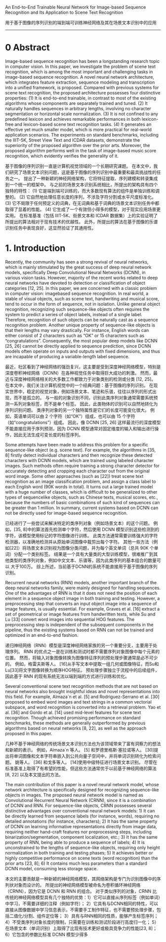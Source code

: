 
An End-to-End Trainable Neural Network for Image-based Sequence Recognition and Its Application to Scene Text Recognition

用于基于图像的序列识别的端到端可训练神经网络及其在场景文本识别中的应用
_____

# 0 Abstract

Image-based sequence recognition has been a longstanding research topic in computer vision. In this paper, we investigate the problem of scene text recognition, which is among the most important and challenging tasks in image-based sequence recognition. A novel neural network architecture, which integrates feature extraction, sequence modeling and transcription into a unified framework, is proposed. Compared with previous systems for scene text recognition, the proposed architecture possesses four distinctive properties: (1) It is end-to-end trainable, in contrast to most of the existing algorithms whose components are separately trained and tuned. (2) It naturally handles sequences in arbitrary lengths, involving no character segmentation or horizontal scale normalization. (3) It is not confined to any predefined lexicon and achieves remarkable performances in both lexicon-free and lexicon-based scene text recognition tasks. (4) It generates an effective yet much smaller model, which is more practical for real-world application scenarios. The experiments on standard benchmarks, including the IIIT-5K, Street View Text and ICDAR datasets, demonstrate the superiority of the proposed algorithm over the prior arts. Moreover, the proposed algorithm performs well in the task of image-based music score recognition, which evidently verifies the generality of it.

基于图像的序列识别一直是计算机视觉领域的一个长期研究课题。 在本文中，我们研究了场景文本识别问题，这是基于图像的序列识别中最重要和最具挑战性的任务之一。 提出了一种新颖的神经网络架构，它将特征提取、序列建模和转录集成到一个统一的框架中。 与之前的场景文本识别系统相比，所提出的架构具有四个独特的特性：
(1) 它是端到端可训练的，而大多数现有算法的组件是单独训练和调整的。
(2) 它自然地处理任意长度的序列，不涉及字符分割或水平尺度标准化。
(3) 它不局限于任何预定义的词典，在无词典和基于词典的场景文本识别任务中都取得了显着的性能。
(4) 它生成了一个有效但小得多的模型，对于现实应用场景更实用。
 在标准基准（包括 IIIT-5K、街景文本和 ICDAR 数据集）上的实验证明了所提出的算法相对于现有技术的优越性。 此外，所提出的算法在基于图像的乐谱识别任务中表现良好，这显然验证了其通用性。


# 1. Introduction
Recently, the community has seen a strong revival of neural networks, which is mainly stimulated by the great success of deep neural network models, specifically Deep Convolutional Neural Networks (DCNN), in various vision tasks. However, majority of the recent works related to deep neural networks have devoted to detection or classification of object categories [12, 25]. In this paper, we are concerned with a classic problem in computer vision: imagebased sequence recognition. In real world, a stable of visual objects, such as scene text, handwriting and musical score, tend to occur in the form of sequence, not in isolation. Unlike general object recognition, recognizing such sequence-like objects often requires the system to predict a series of object labels, instead of a single label. Therefore, recognition of such objects can be naturally cast as a sequence recognition problem. Another unique property of sequence-like objects is that their lengths may vary drastically. For instance, English words can either consist of 2 characters such as “OK” or 15 characters such as “congratulations”. Consequently, the most popular deep models like DCNN [25, 26] cannot be directly applied to sequence prediction, since DCNN models often operate on inputs and outputs with fixed dimensions, and thus are incapable of producing a variable-length label sequence.


最近，社区看到了神经网络的强劲复兴，这主要是受到深度神经网络模型，特别是深度卷积神经网络（DCNN）在各种视觉任务中取得巨大成功的刺激。 然而，最近与深度神经网络相关的大多数工作都致力于对象类别的检测或分类 [12, 25]。 在本文中，我们关注计算机视觉中的一个经典问题：基于图像的序列识别。 在现实世界中，稳定的视觉对象，例如场景文本、笔迹和乐谱，往往以序列的形式出现，而不是孤立的。 与一般的对象识别不同，识别此类序列对象通常需要系统预测一系列对象标签，而不是单个标签。 因此，此类物体的识别可以自然地转化为序列识别问题。 类序列对象的另一个独特属性是它们的长度可能变化很大。 例如，英语单词可以由 2 个字符（如“OK”）组成，也可以由 15 个字符（如“congratulations”）组成。 因此，像 DCNN [25, 26] 这样最流行的深度模型不能直接应用于序列预测，因为 DCNN 模型通常对固定维度的输入和输出进行操作，因此无法生成可变长度的标签序列。

Some attempts have been made to address this problem for a specific sequence-like object (e.g. scene text). For example, the algorithms in [35, 8] firstly detect individual characters and then recognize these detected characters with DCNN models, which are trained using labeled character images. Such methods often require training a strong character detector for accurately detecting and cropping each character out from the original word image. Some other approaches (such as [22]) treat scene text recognition as an image classification problem, and assign a class label to each English word (90K words in total). It turns out a large trained model with a huge number of classes, which is difficult to be generalized to other types of sequencelike objects, such as Chinese texts, musical scores, etc., because the numbers of basic combinations of such kind of sequences can be greater than 1 million. In summary, current systems based on DCNN can not be directly used for image-based sequence recognition.

已经进行了一些尝试来解决特定的类序列对象（例如场景文本）的这个问题。 例如，[35, 8]中的算法首先检测单个字符，然后使用 DCNN 模型识别这些检测到的字符，该模型使用标记的字符图像进行训练。 此类方法通常需要训练强大的字符检测器，以准确地检测并从原始单词图像中裁剪出每个字符。 其他一些方法（例如[22]）将场景文本识别视为图像分类问题，并为每个英文单词（总共 90K 个单词）分配一个类别标签。 结果是一个具有大量类的大型训练模型，很难推广到其他类型的类序列对象，例如中文文本、乐谱等，因为此类序列的基本组合的数量可以 大于100万。 综上所述，当前基于DCNN的系统不能直接用于基于图像的序列识别。


Recurrent neural networks (RNN) models, another important branch of the deep neural networks family, were mainly designed for handling sequences. One of the advantages of RNN is that it does not need the position of each element in a sequence object image in both training and testing. However, a preprocessing step that converts an input object image into a sequence of image features, is usually essential. For example, Graves et al. [16] extract a set of geometrical or image features from handwritten texts, while Su and Lu [33] convert word images into sequential HOG features. The preprocessing step is independent of the subsequent components in the pipeline, thus the existing systems based on RNN can not be trained and optimized in an end-to-end fashion.

递归神经网络（RNN）模型是深度神经网络家族的另一个重要分支，主要用于处理序列。 RNN 的优点之一是在训练和测试时都不需要序列对象图像中每个元素的位置。 然而，将输入对象图像转换为图像特征序列的预处理步骤通常是必不可少的。 例如，格雷夫斯等人。 [16]从手写文本中提取一组几何或图像特征，而Su和Lu[33]将文字图像转换为顺序HOG特征。 预处理步骤独立于流程中的后续组件，因此基于 RNN 的现有系统无法以端到端的方式进行训练和优化。


Several conventional scene text recognition methods that are not based on neural networks also brought insightful ideas and novel representations into this field. For example, Almaza`n et al. [5] and Rodriguez-Serrano et al. [30] proposed to embed word images and text strings in a common vectorial subspace, and word recognition is converted into a retrieval problem. Yao et al. [36] and Gordo et al. [14] used mid-level features for scene text recognition. Though achieved promising performance on standard benchmarks, these methods are generally outperformed by previous algorithms based on neural networks [8, 22], as well as the approach proposed in this paper.

几种不基于神经网络的传统场景文本识别方法也为该领域带来了富有洞察力的想法和新颖的表示。 例如，Almaza`n 等人。 [5] 和罗德里格斯·塞拉诺等人。 [30]提出将单词图像和文本字符串嵌入到公共向量子空间中，并将单词识别转化为检索问题。 姚等人。 [36] 和戈多等人。 [14]使用中级特征进行场景文本识别。 尽管在标准基准上取得了有希望的性能，但这些方法通常优于以前基于神经网络的算法 [8, 22] 以及本文提出的方法。


The main contribution of this paper is a novel neural network model, whose network architecture is specifically designed for recognizing sequence-like objects in images. The proposed neural network model is named as Convolutional Recurrent Neural Network (CRNN), since it is a combination of DCNN and RNN. For sequence-like objects, CRNN possesses several distinctive advantages over conventional neural network models: 1) It can be directly learned from sequence labels (for instance, words), requiring no detailed annotations (for instance, characters); 2) It has the same property of DCNN on learning informative representations directly from image data, requiring neither hand-craft features nor preprocessing steps, including binarization/segmentation, component localization, etc.; 3) It has the same property of RNN, being able to produce a sequence of labels; 4) It is unconstrained to the lengths of sequence-like objects, requiring only height normalization in both training and testing phases; 5) It achieves better or highly competitive performance on scene texts (word recognition) than the prior arts [23, 8]; 6) It contains much less parameters than a standard DCNN model, consuming less storage space.

本文的主要贡献是一种新颖的神经网络模型，其网络架构是专门为识别图像中的序列状对象而设计的。 所提出的神经网络模型被命名为卷积循环神经网络（CRNN），因为它是 DCNN 和 RNN 的组合。 对于类似序列的对象，CRNN 比传统的神经网络模型具有几个独特的优势：1）它可以直接从序列标签（例如单词）中学习，不需要详细的注释（例如字符）； 2）它具有与DCNN相同的特性，可以直接从图像数据中学习信息表示，不需要手工制作特征，也不需要预处理步骤，包括二值化/分割、组件定位等； 3）具有与RNN相同的性质，能够产生标签序列； 4）不受类序列对象长度的限制，只需要在训练和测试阶段进行高度归一化； 5）在场景文本（单词识别）上取得了比现有技术更好或极具竞争力的性能[23, 8]； 6）它包含的参数比标准 DCNN 模型少得多